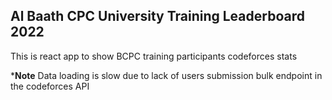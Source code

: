 ## Al Baath CPC University Training Leaderboard 2022

This is react app to show BCPC training participants codeforces stats


***Note** Data loading is slow due to lack of users submission bulk endpoint in the codeforces API